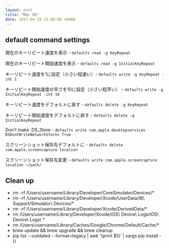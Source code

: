 ```yaml
---
layout: post
title: "Mac OS"
date: 2017-04-19 23:00:00 +0900
---
```


## default command settings

現在のキーリピート速度を表示 - `defaults read -g KeyRepeat`

現在のキーリピート開始速度を表示 - `defaults read -g InitialKeyRepeat`

キーリピート速度を1に設定（小さい程速い）- `defaults write -g KeyRepeat -int 1`

キーリピート開始速度の早さを10に設定（小さい程早い） - `defaults write -g InitialKeyRepeat -int 10`

キーリピート速度をデフォルトに戻す - `defaults delete -g KeyRepeat`

キーリピート開始速度をデフォルトに戻す - `defaults delete -g InitialKeyRepeat`

Don't make .DS_Store - `defaults write com.apple.desktopservices DSDontWriteNetworkStores True`

スクリーンショット保存先デフォルトに - `defaults delete com.apple.screencapture location`

スクリーンショット保存先変更 - `defaults write com.apple.screencapture location ~/path/`

## Clean up
* rm -rf /Users/username/Library/Developer/CoreSimulator/Devices/*
* rm -rf  /Users/username/Library/Developer/Xcode/UserData/IB\ Support/Simulator\ Devices/*
* rm -rf /Users/username/Library/Developer/Xcode/DerivedData/*
* rm /Users/username/Library/Developer/Xcode/iOS\ Device\ Logs/iOS\ Device\ Logs\ *
* rm /Users/username/Library/Caches/Google/Chrome/Default/Cache/*
* brew update && brew upgrade && brew cleanup
* pip list --outdated --format=legacy | awk '{print $1}' | xargs pip install -U
